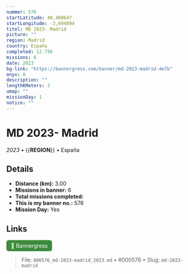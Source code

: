 ```yaml
---
nummer: 576
startLatitude: 40,408647
startLongitude: -3,694094
titel: MD 2023- Madrid
picture: ""
region: Madrid
country: España
completed: 12.756
missions: 6
date: 2023
bg-link: "https://bannergress.com/banner/md-2023-madrid-4e7b"
onyx: 0
description: ""
lengthKMeters: 3
umap: ""
missionDay: 1
notice: ""
---
```

# MD 2023- Madrid

*2023* • {{__REGION__}} • España





## Details
- **Distance (km):** 3.00
- **Missions in banner:** 6
- **Total missions completed:** 
- **This is my banner no.:** 576
- **Mission Day:** Yes




## Links
<a href="https://bannergress.com/banner/md-2023-madrid-4e7b" target="_blank" style="display:inline-block;margin-right:8px;padding:6px 12px;background:#3c8b3c;color:#fff;text-decoration:none;border-radius:6px;">🔗 Bannergress</a>



> File: `000576_md-2023-madrid_2023.md` • #000576 • Slug: `md-2023-madrid`
